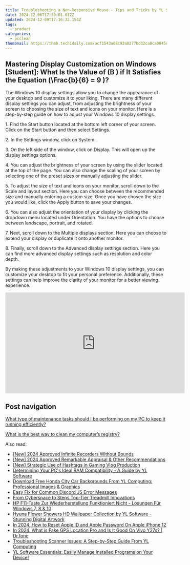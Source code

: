 ```yaml
---
title: Troubleshooting a Non-Responsive Mouse - Tips and Tricks by YL Software Experts
date: 2024-12-06T17:30:01.012Z
updated: 2024-12-09T17:16:32.154Z
tags:
  - product
categories:
  - pcclean
thumbnail: https://thmb.techidaily.com/acf1543a08c93a8277bd32ca8ca0045c1e81ebd5061ccbafdfe3582cd05fb8bf.jpg
---
```


## Mastering Display Customization on Windows [Student]: What Is the Value of \(B \) if It Satisfies the Equation \(\Frac{b}{6} = 9 \)?

The Windows 10 display settings allow you to change the appearance of your desktop and customize it to your liking. There are many different display settings you can adjust, from adjusting the brightness of your screen to choosing the size of text and icons on your monitor. Here is a step-by-step guide on how to adjust your Windows 10 display settings. 

1\. Find the Start button located at the bottom left corner of your screen. Click on the Start button and then select Settings.

2\. In the Settings window, click on System.

3\. On the left side of the window, click on Display. This will open up the display settings options. 

4\. You can adjust the brightness of your screen by using the slider located at the top of the page. You can also change the scaling of your screen by selecting one of the preset sizes or manually adjusting the slider.

5\. To adjust the size of text and icons on your monitor, scroll down to the Scale and layout section. Here you can choose between the recommended size and manually entering a custom size. Once you have chosen the size you would like, click the Apply button to save your changes.

6\. You can also adjust the orientation of your display by clicking the dropdown menu located under Orientation. You have the options to choose between landscape, portrait, and rotated.

7\. Next, scroll down to the Multiple displays section. Here you can choose to extend your display or duplicate it onto another monitor.

8\. Finally, scroll down to the Advanced display settings section. Here you can find more advanced display settings such as resolution and color depth. 

By making these adjustments to your Windows 10 display settings, you can customize your desktop to fit your personal preference. Additionally, these settings can help improve the clarity of your monitor for a better viewing experience.

<!-- affiliate ads begin -->
<iframe width="560" height="315" src="https://www.youtube.com/embed/htnQWyEOCgc?si=fy86hi8_hTtbWAnw" title="YouTube video player" frameborder="0" allow="accelerometer; autoplay; clipboard-write; encrypted-media; gyroscope; picture-in-picture; web-share" referrerpolicy="strict-origin-when-cross-origin" allowfullscreen></iframe>
<!-- affiliate ads end -->

## Post navigation

[What type of maintenance tasks should I be performing on my PC to keep it running efficiently?](https://tools.techidaily.com/pcclean/products/)

[What is the best way to clean my computer’s registry?](https://tools.techidaily.com/pcclean/products/)

<ins class="adsbygoogle"
     style="display:block"
     data-ad-format="autorelaxed"
     data-ad-client="ca-pub-7571918770474297"
     data-ad-slot="1223367746"></ins>

<ins class="adsbygoogle"
     style="display:block"
     data-ad-client="ca-pub-7571918770474297"
     data-ad-slot="8358498916"
     data-ad-format="auto"
     data-full-width-responsive="true"></ins>

<span class="atpl-alsoreadstyle">Also read:</span>
<div><ul>
<li><a href="https://screen-video-capture.techidaily.com/new-2024-approved-infinite-recorders-without-bounds/"><u>[New] 2024 Approved Infinite Recorders Without Bounds</u></a></li>
<li><a href="https://fox-blue.techidaily.com/new-2024-approved-remarkable-appraisal-and-other-recommendations/"><u>[New] 2024 Approved Remarkable Appraisal & Other Recommendations</u></a></li>
<li><a href="https://youtube-help.techidaily.com/new-strategic-use-of-hashtags-in-gaming-vlog-production/"><u>[New] Strategic Use of Hashtags in Gaming Vlog Production</u></a></li>
<li><a href="https://discover-best.techidaily.com/determining-your-pcs-ideal-ram-compatibility-a-guide-by-yl-software/"><u>Determining Your PC's Ideal RAM Compatibility - A Guide by YL Software</u></a></li>
<li><a href="https://discover-best.techidaily.com/download-free-honda-city-car-backgrounds-from-yl-computing-professional-images-and-graphics/"><u>Download Free Honda City Car Backgrounds From YL Computing: Professional Images & Graphics</u></a></li>
<li><a href="https://win-blog.techidaily.com/easy-fix-for-common-discord-js-error-messages/"><u>Easy Fix for Common Discord JS Error Messages</u></a></li>
<li><a href="https://fox-friendly.techidaily.com/from-cyberspace-to-steps-top-tier-treadmill-innovations/"><u>From Cyberspace to Steps Top-Tier Treadmill Innovations</u></a></li>
<li><a href="https://win-premium.techidaily.com/hp-f11-taste-zur-wiederherstellung-funktioniert-nicht-losungen-fur-windows-7-8-and-10/"><u>HP F11-Taste Zur Wiederherstellung Funktioniert Nicht - Lösungen Für Windows 7, 8 & 10</u></a></li>
<li><a href="https://discover-best.techidaily.com/hyuna-flower-showers-hd-wallpaper-collection-by-yl-software-stunning-digital-artwork/"><u>Hyuna Flower Showers HD Wallpaper Collection by YL Software - Stunning Digital Artwork</u></a></li>
<li><a href="https://apple-account.techidaily.com/in-2024-how-to-reset-apple-id-and-apple-password-on-apple-iphone-12-by-drfone-ios/"><u>In 2024, How to Reset Apple ID and Apple Password On Apple iPhone 12</u></a></li>
<li><a href="https://phone-solutions.techidaily.com/in-2024-what-is-fake-gps-location-pro-and-is-it-good-on-vivo-y27s-drfone-by-drfone-virtual-android/"><u>In 2024, What is Fake GPS Location Pro and Is It Good On Vivo Y27s? | Dr.fone</u></a></li>
<li><a href="https://discover-best.techidaily.com/troubleshooting-scanner-issues-a-step-by-step-guide-from-yl-computing/"><u>Troubleshooting Scanner Issues: A Step-by-Step Guide From YL Computing</u></a></li>
<li><a href="https://discover-best.techidaily.com/yl-software-essentials-easily-manage-installed-programs-on-your-device/"><u>YL Software Essentials: Easily Manage Installed Programs on Your Device!</u></a></li>
</ul></div>

